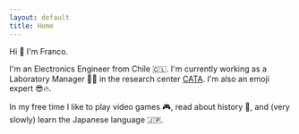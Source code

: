 ```yaml
---
layout: default
title: Home
---
```


Hi 👋 I'm Franco.

I'm an Electronics Engineer from  Chile 🇨🇱. I'm currently working as a Laboratory Manager 👨‍🔬 in the research center [CATA](cata.cl). I'm also an emoji expert 😎🔥. 

In my free time I like to play video games 🎮, read about history 📜, and (very slowly) learn the Japanese language 🇯🇵.
